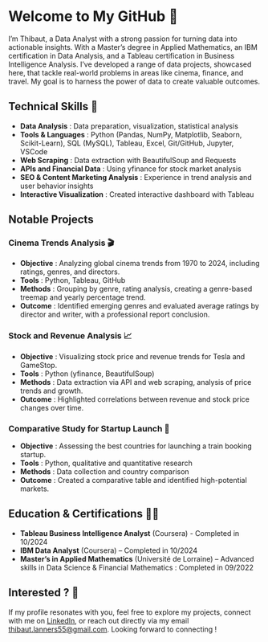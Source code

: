 # Welcome to My GitHub 👋
I’m Thibaut, a Data Analyst with a strong passion for turning data into actionable insights. With a Master’s degree in Applied Mathematics, an IBM certification in Data Analysis, and a Tableau certification in Business Intelligence Analysis. I’ve developed a range of data projects, showcased here, that tackle real-world problems in areas like cinema, finance, and travel. My goal is to harness the power of data to create valuable outcomes.

## Technical Skills 🔧
- **Data Analysis** : Data preparation, visualization, statistical analysis 
- **Tools & Languages** : Python (Pandas, NumPy, Matplotlib, Seaborn, Scikit-Learn), SQL (MySQL), Tableau, Excel, Git/GitHub, Jupyter, VSCode
- **Web Scraping** : Data extraction with BeautifulSoup and Requests
- **APIs and Financial Data** : Using yfinance for stock market analysis
- **SEO & Content Marketing Analysis** : Experience in trend analysis and user behavior insights
- **Interactive Visualization** : Created interactive dashboard with Tableau

## Notable Projects 
### Cinema Trends Analysis 🎬
- **Objective** : Analyzing global cinema trends from 1970 to 2024, including ratings, genres, and directors.
- **Tools** : Python, Tableau, GitHub
- **Methods** : Grouping by genre, rating analysis, creating a genre-based treemap and yearly percentage trend.
- **Outcome** : Identified emerging genres and evaluated average ratings by director and writer, with a professional report conclusion.

### Stock and Revenue Analysis 📈
- **Objective** : Visualizing stock price and revenue trends for Tesla and GameStop.
- **Tools** : Python (yfinance, BeautifulSoup)
- **Methods** : Data extraction via API and web scraping, analysis of price trends and growth.
- **Outcome** : Highlighted correlations between revenue and stock price changes over time.

### Comparative Study for Startup Launch 🚄
- **Objective** : Assessing the best countries for launching a train booking startup.
- **Tools** : Python, qualitative and quantitative research
- **Methods** : Data collection and country comparison
- **Outcome** : Created a comparative table and identified high-potential markets.

## Education & Certifications 🧑‍🎓
- **Tableau Business Intelligence Analyst** (Coursera) - Completed in 10/2024
- **IBM Data Analyst** (Coursera) – Completed in 10/2024
- **Master’s in Applied Mathematics** (Université de Lorraine) – Advanced skills in Data Science & Financial Mathematics : Completed in 09/2022

## Interested ? 🤝
If my profile resonates with you, feel free to explore my projects, connect with me on [LinkedIn](https://www.linkedin.com/in/thibaut-lanners/), or reach out directly via my email thibaut.lanners55@gmail.com. Looking forward to connecting !
